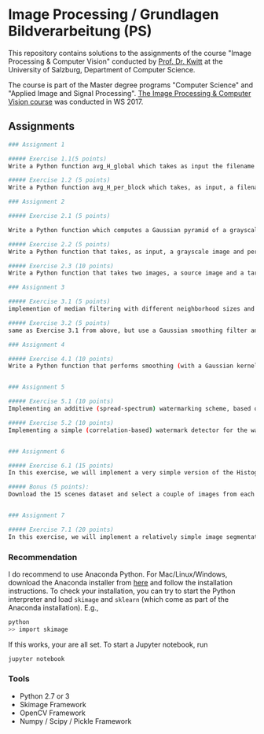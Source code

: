 # Image Processing / Grundlagen Bildverarbeitung (PS)


This repository contains solutions to the assignments of the course "Image Processing & Computer Vision" conducted by [Prof. Dr. Kwitt](https://rkwitt.github.io/) at the University of Salzburg, Department of Computer Science.

The course is part of the Master degree programs "Computer Science" and "Applied Image and Signal Processing". [The Image Processing & Computer Vision course](https://github.com/rkwitt/teaching/tree/master/WS1718/IP) was conducted in WS 2017.


## Assignments
```bash
### Assignment 1

##### Exercise 1.1(5 points)
Write a Python function avg_H_global which takes as input the filename of an RGB image and computes the average value of the H channel. This value should be returned

##### Exercise 1.2 (5 points)
Write a Python function avg_H_per_block which takes, as input, a filename of an RGB image as well as a tuple (N,M) that specifies a block size. 

### Assignment 2

##### Exercise 2.1 (5 points)

Write a Python function which computes a Gaussian pyramid of a grayscale image. In particular, the function should take either a grayscale image as input, or a RGB color image and compute a N-level Gaussian pyramid decomposition. We simplify this example

##### Exercise 2.2 (5 points)
Write a Python function that takes, as input, a grayscale image and performs histogram equalization. The function should output the histogram-equalized image.

##### Exercise 2.3 (10 points)
Write a Python function that takes two images, a source image and a target image (both grayscale) and then matches the source image's histogram to the target images' histogram.

### Assignment 3

##### Exercise 3.1 (5 points)
implemention of median filtering with different neighborhood sizes and implemention to compute the peak-signal-to-noise ratio (PSNR)

##### Exercise 3.2 (5 points)
same as Exercise 3.1 from above, but use a Gaussian smoothing filter and vary the values for sigma (i.e., the standard deviation of the Gaussian filter).

### Assignment 4

##### Exercise 4.1 (10 points)
Write a Python function that performs smoothing (with a Gaussian kernel) in the Fourier domain.


### Assignment 5

##### Exercise 5.1 (10 points)
Implementing an additive (spread-spectrum) watermarking scheme, based on the 2D wavelet transform.

##### Exercise 5.2 (10 points)
Implementing a simple (correlation-based) watermark detector for the watermarking algorithm of Exercise 5.1 and evaluate this detector with a couple of randomly chosen watermarks.


### Assignment 6

##### Exercise 6.1 (15 points)
In this exercise, we will implement a very simple version of the Histogram-Of-Oriented-Gradients (HOG) descriptor of an image(region).

##### Bonus (5 points):
Download the 15 scenes dataset and select a couple of images from each category. Then, compute for each grayscale image its simple HOG descriptor. Voila, if you now do 1-Nearest Neighbor classification (e.g., using the Euclidean distance between the vectors) you have a first, admittely very simple, image classifier.


### Assignment 7

##### Exercise 7.1 (20 points)
In this exercise, we will implement a relatively simple image segmentation algorithm that is similar to the ideas presented in the SLIC superpixels paper.
```

### Recommendation

I do recommend to use Anaconda Python. For Mac/Linux/Windows, download the
Anaconda installer from [here](https://www.anaconda.com/download) and follow
the installation instructions. To check your installation, you can try to
start the Python interpreter and load `skimage` and `sklearn` (which come
as part of the Anaconda installation). E.g.,

```bash
python
>> import skimage
```
If this works, your are all set. To start a Jupyter notebook, run

```bash
jupyter notebook
```
### Tools

* Python 2.7 or 3
* Skimage Framework
* OpenCV Framework
* Numpy / Scipy / Pickle Framework




